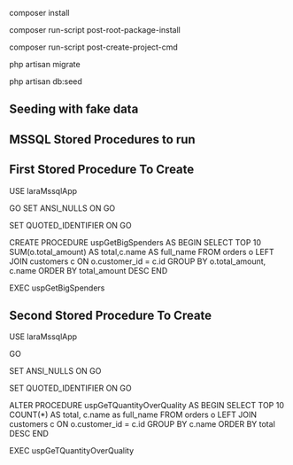 composer install

composer run-script post-root-package-install

composer run-script post-create-project-cmd

php artisan migrate

php artisan db:seed
## Seeding with fake data

## MSSQL Stored Procedures to run

## First Stored Procedure To Create
USE laraMssqlApp

GO
SET ANSI_NULLS ON
GO


SET QUOTED_IDENTIFIER ON
GO


CREATE PROCEDURE uspGetBigSpenders
AS BEGIN
  SELECT TOP 10 SUM(o.total_amount) AS total,c.name AS full_name FROM orders o
	LEFT JOIN customers c ON o.customer_id = c.id
	GROUP BY o.total_amount, c.name
	ORDER BY total_amount DESC
END

EXEC uspGetBigSpenders

## Second Stored Procedure To Create
USE laraMssqlApp

GO

SET ANSI_NULLS ON
GO


SET QUOTED_IDENTIFIER ON
GO


ALTER PROCEDURE uspGeTQuantityOverQuality
AS BEGIN
  SELECT TOP 10 COUNT(*) AS total, c.name as full_name FROM orders o
	LEFT JOIN customers c ON o.customer_id = c.id
	GROUP BY c.name
	ORDER BY total DESC
END

EXEC uspGeTQuantityOverQuality